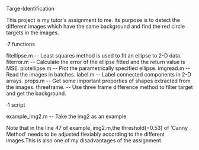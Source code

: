 Targe-Identification

This project is my tutor's assignment to me.
Its purpose is to detect the different images which have the same background 
and find the red circle targets in the images.

·7 functions

 fitellipse.m   -- Least squares method is used to fit an ellipse to 2-D data.
 fiterror.m     -- Calculate the error of the ellipse fitted and the return value is MSE.
 plotellipse.m  -- Plot the parametrically specified ellipse. 
 imgread.m      -- Read the images in batches.
 label.m        -- Label connected components in 2-D arrays.
 props.m        -- Get some important proporties of shapes extracted from the images.
 threeframe.    -- Use three frame difference method to filter target and get the background.
 
 
·1 script

 example_img2.m -- Take the img2 as an example
 
Note that in the line 47 of example_img2.m,the threshold(=0.53) of 'Canny Method' 
needs to be adjusted flexiably according to the different images.This is also one of my 
disadvantages of the assignment.
